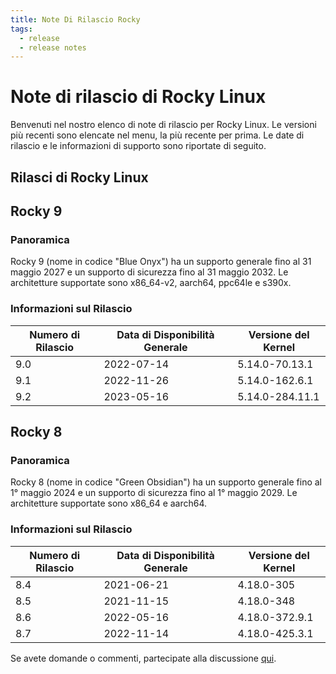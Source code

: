 ```yaml
---
title: Note Di Rilascio Rocky
tags:
  - release
  - release notes
---
```


# Note di rilascio di Rocky Linux

Benvenuti nel nostro elenco di note di rilascio per Rocky Linux. Le versioni più recenti sono elencate nel menu, la più recente per prima. Le date di rilascio e le informazioni di supporto sono riportate di seguito.

## Rilasci di Rocky Linux

## Rocky 9

### Panoramica

Rocky 9 (nome in codice "Blue Onyx") ha un supporto generale fino al 31 maggio 2027 e un supporto di sicurezza fino al 31 maggio 2032. Le architetture supportate sono x86_64-v2, aarch64, ppc64le e s390x.

### Informazioni sul Rilascio

| Numero di Rilascio | Data di Disponibilità Generale | Versione del Kernel |
| ------------------ | ------------------------------ | ------------------- |
| 9.0                | 2022-07-14                     | 5.14.0-70.13.1      |
| 9.1                | 2022-11-26                     | 5.14.0-162.6.1      |
| 9.2                | 2023-05-16                     | 5.14.0-284.11.1     |

## Rocky 8

### Panoramica

Rocky 8 (nome in codice "Green Obsidian") ha un supporto generale fino al 1° maggio 2024 e un supporto di sicurezza fino al 1° maggio 2029. Le architetture supportate sono x86_64 e aarch64.

### Informazioni sul Rilascio

| Numero di Rilascio | Data di Disponibilità Generale | Versione del Kernel |
| ------------------ | ------------------------------ | ------------------- |
| 8.4                | 2021-06-21                     | 4.18.0-305          |
| 8.5                | 2021-11-15                     | 4.18.0-348          |
| 8.6                | 2022-05-16                     | 4.18.0-372.9.1      |
| 8.7                | 2022-11-14                     | 4.18.0-425.3.1      |

Se avete domande o commenti, partecipate alla discussione [qui](https://chat.rockylinux.org/rocky-linux/channels/documentation).
